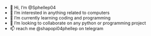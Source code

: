 - 👋 Hi, I’m @Sphellep04
- 👀 I’m interested in anything related to computers
- 🌱 I’m currently learning coding and programming
- 💞️ I’m looking to collaborate on any python or programming project
- 📫 reach me @shapopi04phellep on telegram 

<!---
Sphellep04/Sphellep04 is a ✨ special ✨ repository because its `README.md` (this file) appears on your GitHub profile.
You can click the Preview link to take a look at your changes.
--->
